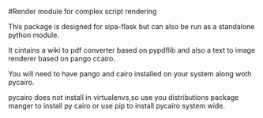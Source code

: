 #Render module for complex script rendering 

This package is designed for sipa-flask but can also be run as a standalone
python module.

It cintains a wiki to pdf converter based on pypdflib and also a text to image
renderer based on pango ccairo.

You will need to have pango and cairo installed on your system along woth pycairo.

pycairo does not install in virtualenvs,so use you distributions package manger to 
install  py cairo or use  pip to install pycairo system wide.
